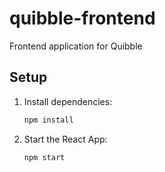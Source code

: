 # quibble-frontend
Frontend application for Quibble


## Setup

1. Install dependencies:
   ```bash
   npm install
   ```
2. Start the React App:
   ```bash
   npm start
   ```

